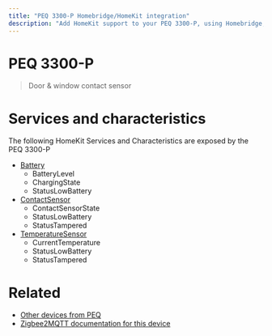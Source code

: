 ```yaml
---
title: "PEQ 3300-P Homebridge/HomeKit integration"
description: "Add HomeKit support to your PEQ 3300-P, using Homebridge, Zigbee2MQTT and homebridge-z2m."
---
```

<!---
This file has been GENERATED using src/docgen/docgen.ts
DO NOT EDIT THIS FILE MANUALLY!
-->
# PEQ 3300-P
> Door & window contact sensor


# Services and characteristics
The following HomeKit Services and Characteristics are exposed by
the PEQ 3300-P

* [Battery](../../battery.md)
  * BatteryLevel
  * ChargingState
  * StatusLowBattery
* [ContactSensor](../../sensors.md)
  * ContactSensorState
  * StatusLowBattery
  * StatusTampered
* [TemperatureSensor](../../sensors.md)
  * CurrentTemperature
  * StatusLowBattery
  * StatusTampered


# Related
* [Other devices from PEQ](../index.md#peq)
* [Zigbee2MQTT documentation for this device](https://www.zigbee2mqtt.io/devices/3300-P.html)